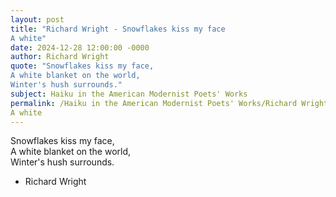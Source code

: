 ```yaml
---
layout: post
title: "Richard Wright - Snowflakes kiss my face  
A white"
date: 2024-12-28 12:00:00 -0000
author: Richard Wright
quote: "Snowflakes kiss my face,  
A white blanket on the world,  
Winter's hush surrounds."
subject: Haiku in the American Modernist Poets' Works
permalink: /Haiku in the American Modernist Poets' Works/Richard Wright/Richard Wright - Snowflakes kiss my face  
A white
---
```


Snowflakes kiss my face,  
A white blanket on the world,  
Winter's hush surrounds.

- Richard Wright
